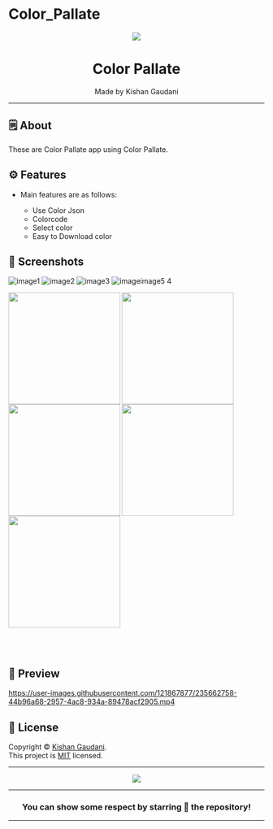 # Color_Pallate


<div align="center">

<img src="https://user-images.githubusercontent.com/121867877/235660830-bebc582f-5387-4433-a39e-7a5333ae7cfd.png">


# **Color Pallate**
Made by Kishan Gaudani

---

</div>



## 🗒 About

These are Color Pallate app using Color Pallate.

## ⚙️ Features

- Main features are as follows:

    - Use Color Json
    - Colorcode
    - Select color
    - Easy to Download color  
    
## 📲 Screenshots

![image1]()
![image2]()
![image3]()
![image![image5]()
4]()


<img align="left" src="https://user-images.githubusercontent.com/121867877/235662022-b13d96b6-28ef-4970-b2bf-2591bf961106.png" width="220px">
<img align="left" src="https://user-images.githubusercontent.com/121867877/235662026-a8f65ef7-1c6b-45f9-930e-298d4a8bc39c.png" width="220px">
<img align="left" src="https://user-images.githubusercontent.com/121867877/235662037-3c3296f6-a2ec-4788-941a-2821ae574c7f.png" width="220px">
<img align="left" src="https://user-images.githubusercontent.com/121867877/235662064-f07eb62a-3264-45f3-b6c2-3883cac14bf6.png" width="220px">
<img src="https://user-images.githubusercontent.com/121867877/235662056-4b2f44b3-b4ce-4e8b-87b2-7bd4424af934.png" width="220px">

<br><br>

## 📲 Preview

https://user-images.githubusercontent.com/121867877/235662758-44b96a68-2957-4ac8-934a-89478acf2905.mp4

## 📝 License

Copyright © [Kishan Gaudani](https://github.com/KishanGaudani). <br>
This project is [MIT](LICENCE) licensed.

---
<div align="center">

<img src="https://user-images.githubusercontent.com/121867877/235663150-fabb1e5a-0cb3-439b-bf4b-512a66c775f0.png">

---
### You can show some respect by starring 🌟 the repository!
---

</div>
